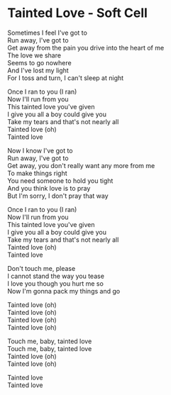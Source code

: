 # Tainted Love - Soft Cell

Sometimes I feel I've got to\
Run away, I've got to\
Get away from the pain you drive into the heart of me\
The love we share\
Seems to go nowhere\
And I've lost my light\
For I toss and turn, I can't sleep at night

Once I ran to you (I ran)\
Now I'll run from you\
This tainted love you've given\
I give you all a boy could give you\
Take my tears and that's not nearly all\
Tainted love (oh)\
Tainted love

Now I know I've got to\
Run away, I've got to\
Get away, you don't really want any more from me\
To make things right\
You need someone to hold you tight\
And you think love is to pray\
But I'm sorry, I don't pray that way

Once I ran to you (I ran)\
Now I'll run from you\
This tainted love you've given\
I give you all a boy could give you\
Take my tears and that's not nearly all\
Tainted love (oh)\
Tainted love

Don't touch me, please\
I cannot stand the way you tease\
I love you though you hurt me so\
Now I'm gonna pack my things and go

Tainted love (oh)\
Tainted love (oh)\
Tainted love (oh)\
Tainted love (oh)

Touch me, baby, tainted love\
Touch me, baby, tainted love\
Tainted love (oh)\
Tainted love (oh)

Tainted love\
Tainted love